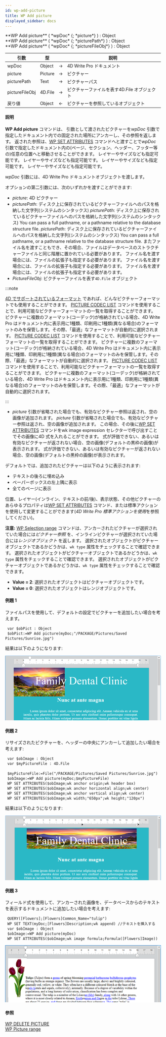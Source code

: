 ```yaml
---
id: wp-add-picture
title: WP Add picture
displayed_sidebar: docs
---
```


<!--REF #_command_.WP Add picture.Syntax-->**WP Add picture** ( *wpDoc* {; *picture*} ) : Object<br/>**WP Add picture** ( *wpDoc* {; *picturePath*} ) : Object<br/>**WP Add picture** ( *wpDoc* {; *pictureFileObj*} ) : Object<!-- END REF-->

<!--REF #_command_.WP Add picture.Params-->

| 引数             | 型                       |                             | 説明                                         |
| -------------- | ----------------------- | --------------------------- | ------------------------------------------ |
| wpDoc          | Object                  | &#8594; | 4D Write Pro ドキュメント                        |
| picture        | Picture                 | &#8594; | ピクチャー                                      |
| picturePath    | Text                    | &#8594; | ピクチャーパス                                    |
| pictureFileObj | 4D.File | &#8594; | ピクチャーファイルを表す4D.File オブジェクト |
| 戻り値            | Object                  | &#8592; | ピクチャーを参照しているオブジェクト                         |

<!-- END REF-->

#### 説明

**WP Add picture** コマンドは、<!--REF #_command_.WP Add picture.Summary--> 引数として渡されたピクチャーを*wpDoc* 引数で指定したドキュメント内での固定された場所にアンカーし、その参照を返します。<!-- END REF--> 返された参照は、[WP SET ATTRIBUTES](wp-set-attributes.md) コマンドへと渡すことで*wpDoc* 引数で指定したドキュメント内の(ページ、セクション、ヘッダー、フッター等の)任意の位置へと移動させることができます。 レイヤーやサイズなども指定可能です。 レイヤーやサイズなども指定可能です。 レイヤーやサイズなども指定可能です。 レイヤーやサイズなども指定可能です。

*wpDoc* 引数には、4D Write Pro ドキュメントオブジェクトを渡します。

オプションの第二引数には、次のいずれかを渡すことができます:

- *picture*: 4D ピクチャー
- *picturePath*:  ディスク上に保存されているピクチャーファイルへのパスを格納した文字列(システムのシンタックス) *picturePath*:  ディスク上に保存されているピクチャーファイルへのパスを格納した文字列(システムのシンタックス) You can pass a full pathname, or a pathname relative to the database structure file. *picturePath*:  ディスク上に保存されているピクチャーファイルへのパスを格納した文字列(システムのシンタックス) You can pass a full pathname, or a pathname relative to the database structure file. またファイル名を渡すこともでき、その場合、ファイルはデータベースのストラクチャーファイルと同じ階層に置かれている必要があります。 ファイル名を渡す場合には、ファイルの拡張子も指定する必要があります。 ファイル名を渡す場合には、ファイルの拡張子も指定する必要があります。 ファイル名を渡す場合には、ファイルの拡張子も指定する必要があります。
- *PictureFileObj*: ピクチャーファイルを表す`4D.File` オブジェクト

:::note

[4D でサポートされているフォーマット](../../FormEditor/pictures.md#native-formats-supported) であれば、どんなピクチャーフォーマットでも使用することができます。 [PICTURE CODEC LIST](../../commands-legacy/picture-codec-list.md) コマンドを使用することで、利用可能なピクチャーフォーマットの一覧を取得することができます。 ピクチャーに複数のフォーマット(コーデック)が格納されている場合、4D Write Pro はドキュメント内に表示用に1種類、印刷用に1種類(異なる場合)のフォーマットのみを保管します。その際、「最適」なフォーマットが自動的に選択されます。 [PICTURE CODEC LIST](../../commands-legacy/picture-codec-list.md) コマンドを使用することで、利用可能なピクチャーフォーマットの一覧を取得することができます。 ピクチャーに複数のフォーマット(コーデック)が格納されている場合、4D Write Pro はドキュメント内に表示用に1種類、印刷用に1種類(異なる場合)のフォーマットのみを保管します。その際、「最適」なフォーマットが自動的に選択されます。 [PICTURE CODEC LIST](../../commands-legacy/picture-codec-list.md) コマンドを使用することで、利用可能なピクチャーフォーマットの一覧を取得することができます。 ピクチャーに複数のフォーマット(コーデック)が格納されている場合、4D Write Pro はドキュメント内に表示用に1種類、印刷用に1種類(異なる場合)のフォーマットのみを保管します。その際、「最適」なフォーマットが自動的に選択されます。

:::

- *picture* 引数が省略された場合でも、有効なピクチャー参照は返され、空の画像が追加されます。 *picture* 引数が省略された場合でも、有効なピクチャー参照は返され、空の画像が追加されます。 この場合、その後に[WP SET ATTRIBUTES](wp-set-attributes.md) コマンドをwk image expression セレクターで呼び出すことでその画像に4D 式を入れることができます。 式が評価できない、あるいは有効なピクチャーが返されない場合、空の画像(デフォルトの黒枠の画像)が表示されます。 式が評価できない、あるいは有効なピクチャーが返されない場合、空の画像(デフォルトの黒枠の画像)が表示されます。

デフォルトでは、追加されたピクチャーは以下のように表示されます:

- テキストの後ろに埋め込み
- ペーパーボックスの左上隅に表示
- 全てのページに表示

位置、レイヤー(インライン、テキストの前/後)、表示状態、その他ピクチャーのあらゆるプロパティは[WP SET ATTRIBUTES](wp-set-attributes.md) コマンド、または標準アクションを使用して変更することができます(*4D Write Pro 標準アクションを使用*を参照してください)。

**注意:** [WP Selection range](../commands-legacy/wp-selection-range.md) コマンドは、アンカーされたピクチャーが選択されていた場合には*ピクチャー参照* を、インラインピクチャーが選択されていた場合には*レンジオブジェクト* を返します。 選択されたオブジェクトがピクチャーオブジェクトであるかどうかは、`wk type` 属性をチェックすることで確認できます。 選択されたオブジェクトがピクチャーオブジェクトであるかどうかは、`wk type` 属性をチェックすることで確認できます。 選択されたオブジェクトがピクチャーオブジェクトであるかどうかは、`wk type` 属性をチェックすることで確認できます。

- **Value = 2**: 選択されたオブジェクトはピクチャーオブジェクトです。
- **Value = 0**: 選択されたオブジェクトはレンジオブジェクトです。

#### 例題 1

ファイルパスを使用して、デフォルトの設定でピクチャーを追加したい場合を考えます。

```4d
 var $obPict : Object
 $obPict:=WP Add picture(myDoc;"/PACKAGE/Pictures/Saved Pictures/Sunrise.jpg")
```

結果は以下のようになります:

![](../../assets/en/WritePro/commands/pict3617325.en.png)

#### 例題 2

リサイズされたピクチャーを、ヘッダーの中央にアンカーして追加したい場合を考えます:

```4d
 var $obImage : Object
 var $myPictureFile : 4D.File

 $myPictureFile:=File("/PACKAGE/Pictures/Saved Pictures/Sunrise.jpg")
 $obImage:=WP Add picture(myDoc;$myPictureFile)
 WP SET ATTRIBUTES($obImage;wk anchor origin;wk header box)
 WP SET ATTRIBUTES($obImage;wk anchor horizontal align;wk center)
 WP SET ATTRIBUTES($obImage;wk anchor vertical align;wk center)
 WP SET ATTRIBUTES($obImage;wk width;"650px";wk height;"120px")
```

結果は以下のようになります:

![](../../assets/en/WritePro/commands/pict3617351.en.png)

#### 例題 3

フィールド式を使用して、アンカーされた画像を、データベースからのテキストを表示するドキュメントに追加したい場合を考えます:

```4d
 QUERY([Flowers];[Flowers]Common_Name="tulip")
 WP SET TEXT(myDoc;[Flowers]Description;wk append) //テキストを挿入する
 var $obImage : Object
 $obImage:=WP Add picture(myDoc)
 WP SET ATTRIBUTES($obImage;wk image formula;Formula([Flowers]Image))
```

![](../../assets/en/WritePro/commands/pict3841719.en.png)

#### 参照

[WP DELETE PICTURE](../commands-legacy/wp-delete-picture.md)</br>
[WP Picture range](../commands-legacy/wp-picture-range.md)